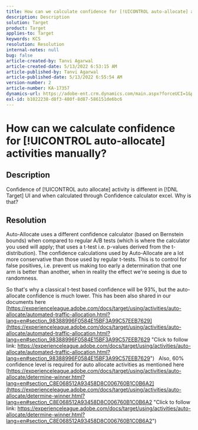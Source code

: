 ```yaml
---
title: How can we calculate confidence for [!UICONTROL auto-allocate] activities manually?
description: Description
solution: Target
product: Target
applies-to: Target
keywords: KCS
resolution: Resolution
internal-notes: null
bug: false
article-created-by: Tanvi Agarwal
article-created-date: 5/13/2022 6:53:15 AM
article-published-by: Tanvi Agarwal
article-published-date: 5/13/2022 6:55:54 AM
version-number: 2
article-number: KA-17357
dynamics-url: https://adobe-ent.crm.dynamics.com/main.aspx?forceUCI=1&pagetype=entityrecord&etn=knowledgearticle&id=9b1eb859-89d2-ec11-a7b5-00224809c27a
exl-id: b1022238-d8f3-480f-8d87-586151de6bc6
---
```

# How can we calculate confidence for [!UICONTROL auto-allocate] activities manually?

## Description


Confidence of [!UICONTROL auto allocate] activity is different in [!DNL Target] UI and when calculated through Confidence calculator excel. Why is that?


## Resolution


Auto-Allocate uses a different confidence calculator (based on Bernstein bounds) when compared to regular A/B tests (which is where the calculator you used will apply; that uses a t-test i.e. p-values derived from the t-distribution).
The confidence calculations used by Auto-Allocate are a lot more conservative than those used by regular t-tests. This is to control for false positives, i.e. prevent us making too early a determination that one arm is better than another, when in reality the effect we're seeing is due to randomness.

So that's why a classical t-test based confidence will be  93%, but the auto-allocate confidence is much lower. This has been also shared in our documents here  [https://experienceleague.adobe.com/docs/target/using/activities/auto-allocate/automated-traffic-allocation.html?lang=en#section_98388996F0584E15BF3A99C57EEB7629](https://experienceleague.adobe.com/docs/target/using/activities/auto-allocate/automated-traffic-allocation.html?lang=en#section_98388996F0584E15BF3A99C57EEB7629 "Click to follow link: https://experienceleague.adobe.com/docs/target/using/activities/auto-allocate/automated-traffic-allocation.html?lang=en#section_98388996F0584E15BF3A99C57EEB7629")
 
Also, 60% confidence level is required for auto allocate activities as mentioned here  [https://experienceleague.adobe.com/docs/target/using/activities/auto-allocate/determine-winner.html?lang=en#section_C8E068512A93458D8C006760B1C0B6A2](https://experienceleague.adobe.com/docs/target/using/activities/auto-allocate/determine-winner.html?lang=en#section_C8E068512A93458D8C006760B1C0B6A2 "Click to follow link: https://experienceleague.adobe.com/docs/target/using/activities/auto-allocate/determine-winner.html?lang=en#section_C8E068512A93458D8C006760B1C0B6A2")
<br><br><br><br><br>
